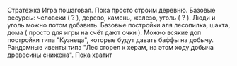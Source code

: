 Стратежка
Игра пошаговая. Пока просто строим деревню. Базовые ресурсы: человеки ( ? ), дерево, камень, железо, уголь ( ? ). Люди и уголь можно потом добавить. Базовые постройки аля лесопилка, шахта, дома ( просто для игры на счёт дают очки ). Можно всякие доп постройки типа "Кузнеца", которые будут давать баффы на добычу. Рандомные ивенты типа "Лес сгорел к херам, на этом ходу добыча древесины снижена". Пока хватит